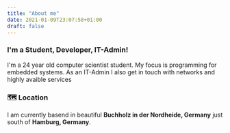 ```yaml
---
title: "About me"
date: 2021-01-09T23:07:58+01:00
draft: false
---
```



### I'm a Student, Developer, IT-Admin!
I'm a 24 year old computer scientist student. My focus is programming for embedded systems.
As an IT-Admin I also get in touch with networks and highly avaible services

### 🗺️ Location
I am currently basend in beautiful **Buchholz in der Nordheide, Germany** just south of **Hamburg, Germany**.